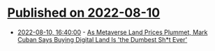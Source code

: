 # [Published on 2022-08-10](index.md)

* [2022-08-10, 16:40:00](https://tech.slashdot.org/story/22/08/10/1629230/as-metaverse-land-prices-plummet-mark-cuban-says-buying-digital-land-is-the-dumbest-sht-ever?utm_source=rss1.0mainlinkanon&utm_medium=feed) - [As Metaverse Land Prices Plummet, Mark Cuban Says Buying Digital Land Is 'the Dumbest Sh*t Ever'](https://tech.slashdot.org/story/22/08/10/1629230/as-metaverse-land-prices-plummet-mark-cuban-says-buying-digital-land-is-the-dumbest-sht-ever?utm_source=rss1.0mainlinkanon&utm_medium=feed)
